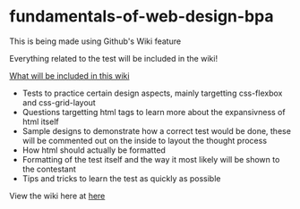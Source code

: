 # fundamentals-of-web-design-bpa

This is being made using Github's Wiki feature 

Everything related to the test will be included in the wiki!

<ins>What will be included in this wiki</ins>
* Tests to practice certain design aspects, mainly targetting css-flexbox and css-grid-layout
* Questions targetting html tags to learn more about the expansivness of html itself
* Sample designs to demonstrate how a correct test would be done, these will be commented out on the inside to layout the thought process
* How html should actually be formatted 
* Formatting of the test itself and the way it most likely will be shown to the contestant
* Tips and tricks to learn the test as quickly as possible 

View the wiki here at [here](https://github.com/expwr/fundamentals-of-web-design-bpa/wiki)
